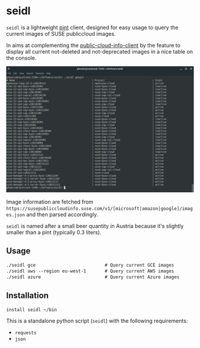# seidl

`seidl` is a lightweight [pint](https://pint.suse.com/) client, designed for easy usage to query the current images of SUSE publiccloud images.

In aims at complementing the [public-cloud-info-client](https://github.com/SUSE-Enceladus/public-cloud-info-client) by the feature to display all current not-deleted and not-deprecated images in a nice table on the console.

![Screenshot of seidl in action when querying the current Google images](seidl.png)

Image information are fetched from `https://susepubliccloudinfo.suse.com/v1/[microsoft|amazon|google]/images.json` and then parsed accordingly.

`seidl` is named after a small beer quantity in Austria because it's slightly smaller than a pint (typically 0.3 liters).

## Usage

    ./seidl gce                          # Query current GCE images
    ./seidl aws --region eu-west-1       # Query current AWS images
    ./seidl azure                        # Query current Azure images

## Installation

    install seidl ~/bin

This is a standalone python script (`seidl`) with the following requirements:

* `requests`
* `json`